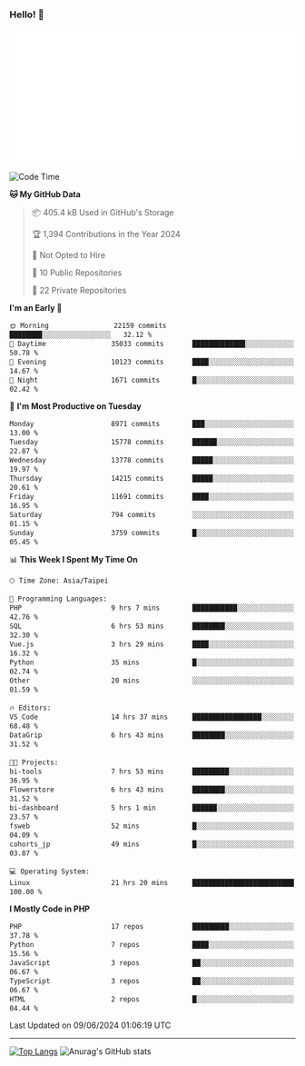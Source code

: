### Hello! 👋

![Metrics](/metrics.classic.svg)

<!--START_SECTION:waka-->
![Code Time](http://img.shields.io/badge/Code%20Time-1%2C507%20hrs%2036%20mins-blue)

**🐱 My GitHub Data** 

> 📦 405.4 kB Used in GitHub's Storage 
 > 
> 🏆 1,394 Contributions in the Year 2024
 > 
> 🚫 Not Opted to Hire
 > 
> 📜 10 Public Repositories 
 > 
> 🔑 22 Private Repositories 
 > 
**I'm an Early 🐤** 

```text
🌞 Morning                22159 commits       ████████░░░░░░░░░░░░░░░░░   32.12 % 
🌆 Daytime                35033 commits       █████████████░░░░░░░░░░░░   50.78 % 
🌃 Evening                10123 commits       ████░░░░░░░░░░░░░░░░░░░░░   14.67 % 
🌙 Night                  1671 commits        █░░░░░░░░░░░░░░░░░░░░░░░░   02.42 % 
```
📅 **I'm Most Productive on Tuesday** 

```text
Monday                   8971 commits        ███░░░░░░░░░░░░░░░░░░░░░░   13.00 % 
Tuesday                  15778 commits       ██████░░░░░░░░░░░░░░░░░░░   22.87 % 
Wednesday                13778 commits       █████░░░░░░░░░░░░░░░░░░░░   19.97 % 
Thursday                 14215 commits       █████░░░░░░░░░░░░░░░░░░░░   20.61 % 
Friday                   11691 commits       ████░░░░░░░░░░░░░░░░░░░░░   16.95 % 
Saturday                 794 commits         ░░░░░░░░░░░░░░░░░░░░░░░░░   01.15 % 
Sunday                   3759 commits        █░░░░░░░░░░░░░░░░░░░░░░░░   05.45 % 
```


📊 **This Week I Spent My Time On** 

```text
🕑︎ Time Zone: Asia/Taipei

💬 Programming Languages: 
PHP                      9 hrs 7 mins        ███████████░░░░░░░░░░░░░░   42.76 % 
SQL                      6 hrs 53 mins       ████████░░░░░░░░░░░░░░░░░   32.30 % 
Vue.js                   3 hrs 29 mins       ████░░░░░░░░░░░░░░░░░░░░░   16.32 % 
Python                   35 mins             █░░░░░░░░░░░░░░░░░░░░░░░░   02.74 % 
Other                    20 mins             ░░░░░░░░░░░░░░░░░░░░░░░░░   01.59 % 

🔥 Editors: 
VS Code                  14 hrs 37 mins      █████████████████░░░░░░░░   68.48 % 
DataGrip                 6 hrs 43 mins       ████████░░░░░░░░░░░░░░░░░   31.52 % 

🐱‍💻 Projects: 
bi-tools                 7 hrs 53 mins       █████████░░░░░░░░░░░░░░░░   36.95 % 
Flowerstore              6 hrs 43 mins       ████████░░░░░░░░░░░░░░░░░   31.52 % 
bi-dashboard             5 hrs 1 min         ██████░░░░░░░░░░░░░░░░░░░   23.57 % 
fsweb                    52 mins             █░░░░░░░░░░░░░░░░░░░░░░░░   04.09 % 
cohorts_jp               49 mins             █░░░░░░░░░░░░░░░░░░░░░░░░   03.87 % 

💻 Operating System: 
Linux                    21 hrs 20 mins      █████████████████████████   100.00 % 
```

**I Mostly Code in PHP** 

```text
PHP                      17 repos            █████████░░░░░░░░░░░░░░░░   37.78 % 
Python                   7 repos             ████░░░░░░░░░░░░░░░░░░░░░   15.56 % 
JavaScript               3 repos             ██░░░░░░░░░░░░░░░░░░░░░░░   06.67 % 
TypeScript               3 repos             ██░░░░░░░░░░░░░░░░░░░░░░░   06.67 % 
HTML                     2 repos             █░░░░░░░░░░░░░░░░░░░░░░░░   04.44 % 
```




 Last Updated on 09/06/2024 01:06:19 UTC
<!--END_SECTION:waka-->

<hr>

<span style="display:inline-block">[![Top Langs](https://github-readme-stats.vercel.app/api/top-langs/?username=maureendadap&layout=compact&theme=transparent)](https://github.com/anuraghazra/github-readme-stats)</span>
<span style="display:inline-block">![Anurag's GitHub stats](https://github-readme-stats.vercel.app/api?username=maureendadap&show_icons=true&theme=transparent&count_private=true)</span>

<!--
**MaureenDadap/maureendadap** is a ✨ _special_ ✨ repository because its `README.md` (this file) appears on your GitHub profile.

Here are some ideas to get you started:

- 🔭 I’m currently working on ...
- 🌱 I’m currently learning ...
- 👯 I’m looking to collaborate on ...
- 🤔 I’m looking for help with ...
- 💬 Ask me about ...
- 📫 How to reach me: ...
- 😄 Pronouns: ...
- ⚡ Fun fact: ...
-->
